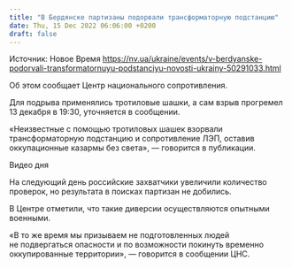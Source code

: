 ```yaml
---
title: "В Бердянске партизаны подорвали трансформаторную подстанцию"
date: Thu, 15 Dec 2022 06:06:00 +0200
draft: false
---
```

Источник: Новое Время https://nv.ua/ukraine/events/v-berdyanske-podorvali-transformatornuyu-podstanciyu-novosti-ukrainy-50291033.html


Об этом сообщает Центр национального сопротивления.

Для подрыва применялись тротиловые шашки, а сам взрыв прогремел 13 декабря в 19:30, уточняется в сообщении.

«Неизвестные с помощью тротиловых шашек взорвали трансформаторную подстанцию и сопротивление ЛЭП, оставив оккупационные казармы без света», — говорится в публикации.

 Видео дня   

На следующий день российские захватчики увеличили количество проверок, но результата в поисках партизан не добились.

В Центре отметили, что такие диверсии осуществляются опытными военными.

«В то же время мы призываем не подготовленных людей не подвергаться опасности и по возможности покинуть временно оккупированные территории», — говорится в сообщении ЦНС.
